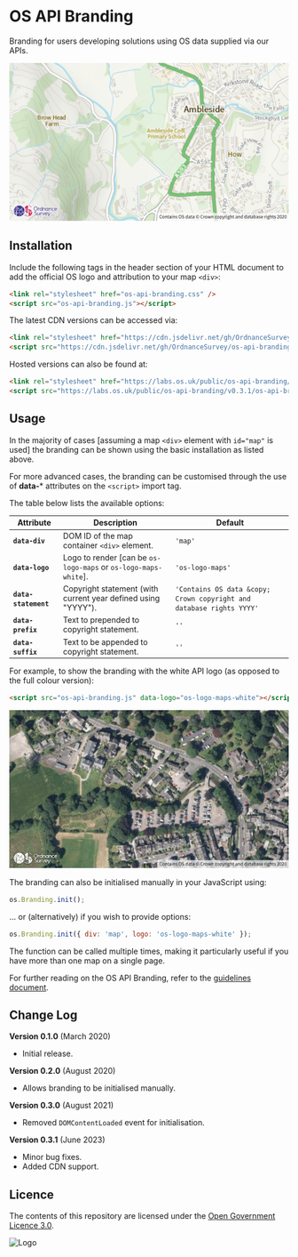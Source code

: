 # OS API Branding

Branding for users developing solutions using OS data supplied via our APIs.

![screenshot default branding](media/os-api-branding-default.png)

## Installation

Include the following tags in the header section of your HTML document to add the official OS logo and attribution to your map `<div>`:

```html
<link rel="stylesheet" href="os-api-branding.css" />
<script src="os-api-branding.js"></script>
```

The latest CDN versions can be accessed via:

```html
<link rel="stylesheet" href="https://cdn.jsdelivr.net/gh/OrdnanceSurvey/os-api-branding@0.3.1/os-api-branding.css" />
<script src="https://cdn.jsdelivr.net/gh/OrdnanceSurvey/os-api-branding@0.3.1/os-api-branding.js"></script>
```

Hosted versions can also be found at:

```html
<link rel="stylesheet" href="https://labs.os.uk/public/os-api-branding/v0.3.1/os-api-branding.css" />
<script src="https://labs.os.uk/public/os-api-branding/v0.3.1/os-api-branding.js"></script>
```

## Usage

In the majority of cases [assuming a map `<div>` element with `id="map"` is used] the branding can be shown using the basic installation as listed above.

For more advanced cases, the branding can be customised through the use of **data-*** attributes on the `<script>` import tag.

The table below lists the available options:

|Attribute|Description|Default|
|--|--|--|
|**`data-div`**|DOM ID of the map container `<div>` element.|`'map'`|
|**`data-logo`**|Logo to render [can be `os-logo-maps` or `os-logo-maps-white`].|`'os-logo-maps'`|
|**`data-statement`**|Copyright statement (with current year defined using "YYYY").|`'Contains OS data &copy; Crown copyright and database rights YYYY'`|
|**`data-prefix`**|Text to prepended to copyright statement.|`''`|
|**`data-suffix`**|Text to be appended to copyright statement.|`''`|

For example, to show the branding with the white API logo (as opposed to the full colour version):

```html
<script src="os-api-branding.js" data-logo="os-logo-maps-white"></script>
```

![screenshot custom branding](media/os-api-branding-custom.png)

The branding can also be initialised manually in your JavaScript using:

```js
os.Branding.init();
```

... or (alternatively) if you wish to provide options:

```js
os.Branding.init({ div: 'map', logo: 'os-logo-maps-white' });
```

The function can be called multiple times, making it particularly useful if you have more than one map on a single page.

For further reading on the OS API Branding, refer to the [guidelines document](media/guidelines.pdf).

## Change Log

**Version 0.1.0** (March 2020)
- Initial release.

**Version 0.2.0** (August 2020)
- Allows branding to be initialised manually.

**Version 0.3.0** (August 2021)
- Removed `DOMContentLoaded` event for initialisation.

**Version 0.3.1** (June 2023)
- Minor bug fixes.
- Added CDN support.


## Licence

The contents of this repository are licensed under the [Open Government Licence 3.0](https://www.nationalarchives.gov.uk/doc/open-government-licence/version/).

![Logo](http://www.nationalarchives.gov.uk/images/infoman/ogl-symbol-41px-retina-black.png "OGL logo")
